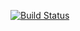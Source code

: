 [![Build Status](https://travis-ci.com/navee/navee.github.io.svg?branch=hexo)](https://travis-ci.com/navee/navee.github.io)
